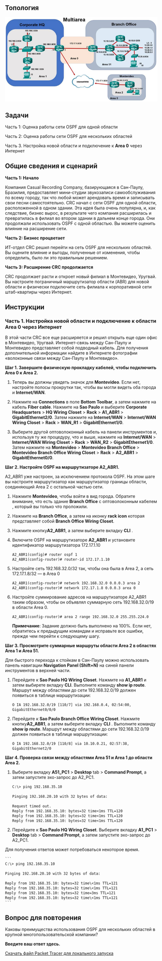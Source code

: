 ## Топология

![](./assets/topology.png)

## Задачи

Часть 1: Оценка работы сети OSPF для одной области

Часть 2: Оценка работы сети OSPF для нескольких областей

Часть 3. Настройка новой области и подключение к **Area 0** через Интернет

## Общие сведения и сценарий

**Часть 1: Начало**

Компания Casual Recording Company, базирующаяся в Сан-Паулу, Бразилия, предоставляет мини-студии звукозаписи самообслуживания по всему городу, так что любой может арендовать время и записывать свои песни самостоятельно. CRC начал с сети OSPF для одной области, расположенной в одном здании. Эта идея была очень популярна, и, как следствие, бизнес вырос, в результате чего компания расширилась и превратилась в филиал во втором здании в дальнем конце города. Они продолжали использовать OSPF с одной областью. Вы можете оценить влияние на расширение сети.

**Часть 2: Бизнес процветает**

ИТ-отдел CRC решил перейти на сеть OSPF для нескольких областей. Вы оцените влияние и выгоды, полученные от изменения, чтобы определить, было ли это правильным решением.

**Часть 3: Расширение CRC продолжается**

CRC продолжает расти и откроет новый филиал в Монтевидео, Уругвай. Вы настроите пограничный маршрутизатор области (ABR) для новой области и физически подключите сеть филиала к корпоративной сети штаб-квартиры через Интернет.

## Инструкции

### Часть 1. Настройка новой области и подключение к области **Area 0** через Интернет

В этой части CRC все еще расширяется и решил открыть еще один офис в Монтевидео, Уругвай. Интернет-связь между Сан-Паулу и Монтевидео представляет собой подводный кабель. Для получения дополнительной информации найдите в Интернете фотографии «волоконные связи между Сан-Паулу и Монтевидео».

**Шаг 1. Завершите физическую прокладку кабелей, чтобы подключить Area 0 к Area 2.**

1.  Теперь вы должны увидеть значок для **Montevideo**. Если нет, настройте полосы прокрутки так, чтобы вы могли видеть оба города и **Internet/WAN**.

2.  Нажмите на **Connections** в поле **Bottom Toolbar**, а затем нажмите на кабель **Fiber cable**. Нажмите на **Sao Paulo** и выберите **Corporate Headquarters** \> **HQ Wiring Closet** \> **Rack** \> **A1_ABR1** \> **GigabitEthernet2/0**. Затем нажмите на **Internet/WAN** \> **Internet/WAN Wiring Closet** \> **Rack** \> **WAN_R1** \> **GigabitEthernet1/0**.

3.  Выберите другой оптоволоконный кабель на панели инструментов и, используя ту же процедуру, что и выше, нажмите на **Internet/WAN** \> **Internet/WAN Wiring Closet** \> **Rack** \> **WAN_R2** \> **GigabitEthernet1/0**. Затем нажмите на **Montevideo** \> **Montevideo Branch Office** \> **Montevideo Branch Office Wiring Closet** \> **Rack** \> **A2_ABR1** \> **GigabitEthernet0/0**.

**Шаг 2. Настройте OSPF на маршрутизаторе A2_ABR1.**

A2_ABR1 уже настроен, за исключением протокола OSPF. На этом шаге вы настроите маршрутизатор как маршрутизатор границы области, соединяющий Area 2 с остальной частью сети.

1.  Нажмите **Montevideo**, чтобы войти в вид города. Обратите внимание, что есть здание **Branch Office** с оптоволоконным кабелем , который вы только что проложили.

2.  Нажмите на **Branch Office**, а затем на иконку **rack icon** которая представляет собой **Branch Office Wiring Closet**.

3.  Нажмите кнопку**A2_ABR1**, а затем выберите вкладку **CLI** .

4.  Включите OSPF на маршрутизаторе **A2_ABR1** и установите идентификатор маршрутизатора 172.17.1.10

    ```
    A2_ABR1(config)# router ospf 1
    A2_ABR1(config-router)# router-id 172.17.1.10
    ```

5.  Настройте сеть 192.168.32.0/32 так, чтобы она была в Area 2, а сеть 172.17.1.8/32 — в Area 0

    ```
    A2_ABR1(config-router)# network 192.168.32.0 0.0.0.3 area 2
    A2_ABR1(config-router)# network 172.17.1.8 0.0.0.3 area 0
    ```

6.  Настройте суммирование адресов на маршрутизаторе A2_ABR1 таким образом, чтобы он объявлял суммарную сеть 192.168.32.0/19 в области Area 0.

    ```
    A2_ABR1(config-router)# area 2 range 192.168.32.0 255.255.224.0
    ```

    **Примечание**: Задание должно быть выполнено на 100%. Если нет, обратитесь к предыдущим командам и исправьте все ошибки, прежде чем перейти к следующему шагу.

**Шаг 3. Просмотрите суммарные маршруты области Area 2 в областях Area 1 и Area 51.**

Для быстрого перехода к стойкам в Сан-Паулу можно использовать панель навигации **Navigation Panel (Shift+N)** на синей панели инструментов в верхней части.

1.  Перейдите к **Sao Paulo HQ Wiring Closet**. Нажмите на **A1_ABR1** и затем выбирете вкладку **CLI**. Выполните команду **show ip route**. Маршрут между областями до сети 192.168.32.0/19 должен появиться в таблице маршрутизации:

    ```
    O IA 192.168.32.0/19 [110/7] via 192.168.0.4, 02:54:00, GigabitEthernet0/0/0
    ```

2.  Перейдите к **Sao Paulo Branch Office Wiring Closet**. Нажмите кнопку**A2_ABR1**, а затем выберите вкладку **CLI** . Выполните команду **show ip route**. Маршрут между областями до сети 192.168.32.0/19 должен появиться в таблице маршрутизации:

    ```
    O IA 192.168.32.0/19 [110/8] via 10.10.0.21, 02:57:38, GigabitEthernet2/0
    ```

**Шаг 4. Проверка связи между областями Area 51 и Area 1 до области Area 2.**

1.  Выберите вкладку **A51_PC1** \> **Desktop** tab \> **Command Prompt**, а затем запустите эхо-запрос до A2_PC1.

    ```
    C:\> ping 192.168.35.10

    Pinging 192.168.20.10 with 32 bytes of data:

    Request timed out.
    Reply from 192.168.35.10: bytes=32 time<1ms TTL=120
    Reply from 192.168.35.10: bytes=32 time<1ms TTL=120
    Reply from 192.168.35.10: bytes=32 time<1ms TTL=120
    ```

2.  Перейдите к **Sao Paulo HQ Wiring Closet**. Выберите вкладку **A1_PC1** \> **Desktop** tab \> **Command Prompt**, а затем запустите эхо-запрос до A2_PC1.

Для получения ответов может потребоваться некоторое время.

    ```
    C:\> ping 192.168.35.10

    Pinging 192.168.20.10 with 32 bytes of data:

    Reply from 192.168.35.10: bytes=32 time\<1ms TTL=121
    Reply from 192.168.35.10: bytes=32 time\<1ms TTL=121
    Reply from 192.168.35.10: bytes=32 time=3ms TTL=121
    Reply from 192.168.35.10: bytes=32 time\<1ms TTL=121
    ```

## Вопрос для повторения

Каковы преимущества использования OSPF для нескольких областей в крупной многопользовательской компании?

**Введите ваш ответ здесь.**

[Скачать файл Packet Tracer для локального запуска](./assets/2.7.3-lab.pka)
